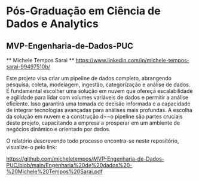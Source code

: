# Pós-Graduação em Ciência de Dados e Analytics
## MVP-Engenharia-de-Dados-PUC

** Michele Tempos Sarai **
https://www.linkedin.com/in/michele-tempos-sarai-99497510b/




Este projeto visa criar um pipeline de dados completo, abrangendo pesquisa, coleta, modelagem, ingestão, categorização e análise de dados.
 É fundamental escolher uma solução em nuvem que ofereça escalabilidade e agilidade para lidar com volumes variáveis de dados e permitir a análise eficiente. Isso garantirá uma tomada de decisão informada e a capacidade de integrar tecnologias avançadas para análises mais profundas.
 A escolha da solução em nuvem e a construção d¬¬o pipeline são partes cruciais deste projeto, capacitando a empresa a prosperar em um ambiente de negócios dinâmico e orientado por dados.

O relatório descrevendo todo processo encontra-se neste repositório, visualize-o pelo link:

https://github.com/micheletempos/MVP-Engenharia-de-Dados-PUC/blob/main/Engenharia%20de%20dados%20-%20Michele%20Tempos%20Sarai.pdf
